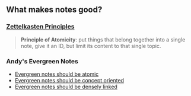 ## What makes notes good?

### [Zettelkasten Principles](https://zettelkasten.de/posts/overview/)

> **Principle of Atomicity**: put things that belong together into a single
> note, give it an ID, but limit its content to that single topic.

### Andy's Evergreen Notes

- [Evergreen notes should be atomic](https://notes.andymatuschak.org/Evergreen_notes_should_be_atomic)
- [Evergreen notes should be concept oriented](https://notes.andymatuschak.org/Evergreen_notes_should_be_concept-oriented)
- [Evergreen notes should be densely linked](https://notes.andymatuschak.org/Evergreen_notes_should_be_densely_linked)
